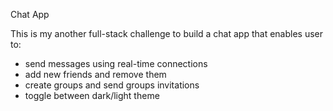 Chat App

This is my another full-stack challenge to build a chat app that enables user to:



* send messages using real-time connections
* add new friends and remove them
* create groups and send groups invitations
* toggle between dark/light theme
